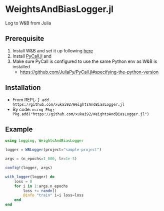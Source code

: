# WeightsAndBiasLogger.jl
Log to W&amp;B from Julia

## Prerequisite
1. Install W&B and set it up following [here](https://docs.wandb.com/quickstart)
2. Install [PyCall.jl](https://github.com/JuliaPy/PyCall.jl) and 
3. Make sure PyCall is configured to use the same Python env as W&B is installed
    - https://github.com/JuliaPy/PyCall.jl#specifying-the-python-version

## Installation
- From REPL: `] add https://github.com/xukai92/WeightsAndBiasLogger.jl`
- By code: `using Pkg; Pkg.add("https://github.com/xukai92/WeightsAndBiasLogger.jl")`

## Example
```julia
using Logging, WeightsAndBiasLogger

logger = WBLogger(project="sample-project")

args = (n_epochs=1_000, lr=1e-3)

config!(logger, args)

with_logger(logger) do
    loss = 0
    for i in 1:args.n_epochs
        loss += randn()
        @info "train" i=i loss=loss
    end
end
```
